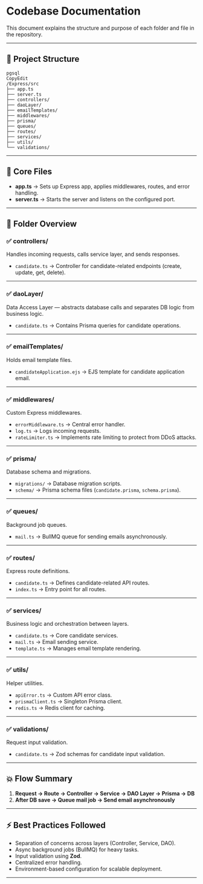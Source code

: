 # Codebase Documentation

This document explains the structure and purpose of each folder and file in the repository.

---

## 📁 Project Structure

```
pgsql
CopyEdit
/Express/src
├── app.ts
├── server.ts
├── controllers/
├── daoLayer/
├── emailTemplates/
├── middlewares/
├── prisma/
├── queues/
├── routes/
├── services/
├── utils/
└── validations/

```

---

## 📄 Core Files

- **app.ts** → Sets up Express app, applies middlewares, routes, and error handling.
- **server.ts** → Starts the server and listens on the configured port.

---

## 📂 Folder Overview

### ✅ **controllers/**

Handles incoming requests, calls service layer, and sends responses.

- `candidate.ts` → Controller for candidate-related endpoints (create, update, get, delete).

---

### ✅ **daoLayer/**

Data Access Layer — abstracts database calls and separates DB logic from business logic.

- `candidate.ts` → Contains Prisma queries for candidate operations.

---

### ✅ **emailTemplates/**

Holds email template files.

- `candidateApplication.ejs` → EJS template for candidate application email.

---

### ✅ **middlewares/**

Custom Express middlewares.

- `errorMiddleware.ts` → Central error handler.
- `log.ts` → Logs incoming requests.
- `rateLimiter.ts` → Implements rate limiting to protect from DDoS attacks.

---

### ✅ **prisma/**

Database schema and migrations.

- `migrations/` → Database migration scripts.
- `schema/` → Prisma schema files (`candidate.prisma`, `schema.prisma`).

---

### ✅ **queues/**

Background job queues.

- `mail.ts` → BullMQ queue for sending emails asynchronously.

---

### ✅ **routes/**

Express route definitions.

- `candidate.ts` → Defines candidate-related API routes.
- `index.ts` → Entry point for all routes.

---

### ✅ **services/**

Business logic and orchestration between layers.

- `candidate.ts` → Core candidate services.
- `mail.ts` → Email sending service.
- `template.ts` → Manages email template rendering.

---

### ✅ **utils/**

Helper utilities.

- `apiError.ts` → Custom API error class.
- `prismaClient.ts` → Singleton Prisma client.
- `redis.ts` → Redis client for caching.

---

### ✅ **validations/**

Request input validation.

- `candidate.ts` → Zod schemas for candidate input validation.

---

## 💥 Flow Summary

1. **Request → Route → Controller → Service → DAO Layer → Prisma → DB**
2. **After DB save → Queue mail job → Send email asynchronously**

---

## ⚡ Best Practices Followed

- Separation of concerns across layers (Controller, Service, DAO).
- Async background jobs (BullMQ) for heavy tasks.
- Input validation using **Zod**.
- Centralized error handling.
- Environment-based configuration for scalable deployment.

---